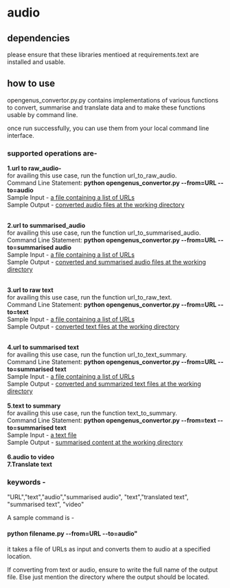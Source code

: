 # audio

## dependencies
please ensure that these libraries mentioed at requirements.text are installed and usable.
## how to use 
opengenus_convertor.py.py contains implementations of various functions to convert, summarise and translate data and to make these functions usable by command line.

once run successfully, you can use them from your local command line interface. 

 ### supported operations are- 
 **1.url to raw_audio-**<br>
 for availing this use case, run the function url_to_raw_audio. <br>
Command Line Statement:  **python opengenus_convertor.py --from=URL --to=audio**<br>
 Sample Input - <a href ="https://drive.google.com/file/d/1jv2acLzs_1Ykm1wwZV-JfhxMzEGGukZr/view?usp=sharing">a file containing a list of URLs</a><br>
 Sample Output - <a href ="https://drive.google.com/drive/folders/1HjFOxJ09OoHHtX5823pdThG16tZvytSz">converted audio files at the working directory</a><br><br>
 
 **2.url to summarised_audio**<br>
 for availing this use case, run the function url_to_summarised_audio. <br>
Command Line Statement:  **python opengenus_convertor.py --from=URL --to=summarised audio**<br>
 Sample Input - <a href ="https://drive.google.com/file/d/1jv2acLzs_1Ykm1wwZV-JfhxMzEGGukZr/view?usp=sharing">a file containing a list of URLs</a><br>
 Sample Output - <a href ="https://drive.google.com/drive/folders/1HFpqzDkw6fIHtBRp-4anwmO4qyzjXg0q?usp=sharing">converted and summarised audio files at the working directory</a><br><br>
 
 **3.url to raw text**<br>
  for availing this use case, run the function url_to_raw_text. <br>
  Command Line Statement:  **python opengenus_convertor.py --from=URL --to=text**<br>
  Sample Input - <a href ="https://drive.google.com/file/d/1jv2acLzs_1Ykm1wwZV-JfhxMzEGGukZr/view?usp=sharing">a file containing a list of URLs</a><br>
  Sample Output - <a href ="https://drive.google.com/drive/folders/18E11QnYvJWz_FTQmBesEbeA6dUH7HlBF?usp=sharing">converted text files at the  working directory</a><br><br>
  
 **4.url to summarised text**<br>
 for availing this use case, run the function url_to_text_summary. <br>
  Command Line Statement:  **python opengenus_convertor.py --from=URL --to=summarised text**<br>
  Sample Input - <a href ="https://drive.google.com/file/d/1jv2acLzs_1Ykm1wwZV-JfhxMzEGGukZr/view?usp=sharing">a file containing a list of URLs</a><br>
  Sample Output - <a href ="https://drive.google.com/drive/folders/1zZprOJk2HTWMW6gIYY-ftuhP51MQpFSO?usp=sharing">converted and summarized text files at the  working directory</a><br><br>
 **5.text to summary**<br>
  for availing this use case, run the function text_to_summary. <br>
  Command Line Statement:  **python opengenus_convertor.py --from=text --to=summarised text**<br>
  Sample Input - <a href ="https://drive.google.com/file/d/1jv2acLzs_1Ykm1wwZV-JfhxMzEGGukZr/view?usp=sharing">a text file</a><br>
  Sample Output - <a href ="https://drive.google.com/drive/folders/1zZprOJk2HTWMW6gIYY-ftuhP51MQpFSO?usp=sharing">summarised content at the  working directory</a><br><br>
 **6.audio to video**<br>
 **7.Translate text**<br>
 
 ### keywords -
"URL","text","audio","summarised audio", "text","translated text", "summarised text", "video"
 
 A sample command is - 

#### python filename.py --from=URL --to=audio"

it takes a file of URLs as input and converts them to audio at a specified location. 

If converting from text or audio, ensure to write the full name of the output file. Else just mention the directory where the output should be located.
